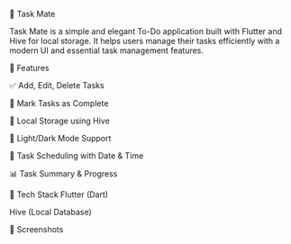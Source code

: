 📝 Task Mate


Task Mate is a simple and elegant To-Do application built with Flutter and Hive for local storage. It helps users manage their tasks efficiently with a modern UI and essential task management features.

📌 Features


✅ Add, Edit, Delete Tasks


🔄 Mark Tasks as Complete


💾 Local Storage using Hive


🌙 Light/Dark Mode Support


📅 Task Scheduling with Date & Time


📊 Task Summary & Progress


🔧 Tech Stack
Flutter (Dart)

Hive (Local Database)


📸 Screenshots
